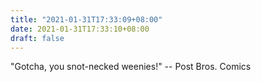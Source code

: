 ```yaml
---
title: "2021-01-31T17:33:09+08:00"
date: 2021-01-31T17:33:10+08:00
draft: false
---
```


"Gotcha, you snot-necked weenies!"
-- Post Bros. Comics
